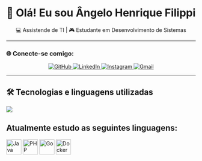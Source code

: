 <h1 align="center">👋 Olá! Eu sou Ângelo Henrique Filippi</h1>

<p align="center">
  💻 Assistende de TI | 🎮 Estudante em Desenvolvimento de Sistemas
</p>

---

### 🌐 Conecte-se comigo:

<p align="center">
  <a href="https://github.com/angelofilippi" target="_blank">
    <img alt="GitHub" src="https://img.shields.io/badge/GitHub-000?style=for-the-badge&logo=github&logoColor=white" />
  </a>
  <a href="https://www.linkedin.com/in/angelohenriquefilippi/" target="_blank">
    <img alt="LinkedIn" src="https://img.shields.io/badge/LinkedIn-0077B5?style=for-the-badge&logo=linkedin&logoColor=white" />
  </a>
  <a href="https://www.instagram.com/angeloh.filippi/" target="_blank">
    <img alt="Instagram" src="https://img.shields.io/badge/Instagram-E4405F?style=for-the-badge&logo=instagram&logoColor=white" />
  </a>
  <a href="mailto:angelofilippih@gmail.com" target="_blank">
    <img alt="Gmail" src="https://img.shields.io/badge/Gmail-D14836?style=for-the-badge&logo=gmail&logoColor=white" />
  </a>
</p>

---

## 🛠️ Tecnologias e linguagens utilizadas

<table>
  
  
      
  <!-- Quadrado com linguagens -->
  <img src="https://github-readme-stats.vercel.app/api/top-langs/?username=angelofilippi&layout=compact&langs_count=10&theme=radical"/>

  
  ## Atualmente estudo as seguintes linguagens: 
      
  <!-- Ícones alinhados na vertical -->
  <p align="left">
    <img src="https://cdn.jsdelivr.net/gh/devicons/devicon/icons/java/java-original.svg" alt="Java" width="40" height="40"/>
    <img src="https://cdn.jsdelivr.net/gh/devicons/devicon/icons/php/php-original.svg" alt="PHP" width="40" height="40"/>
    <img src="https://cdn.jsdelivr.net/gh/devicons/devicon/icons/go/go-original.svg" alt="Go" width="40" height="40"/>
    <img src="https://cdn.jsdelivr.net/gh/devicons/devicon/icons/docker/docker-original.svg" alt="Docker" width="40" height="40"/>
  </p>

    
  
</table>



